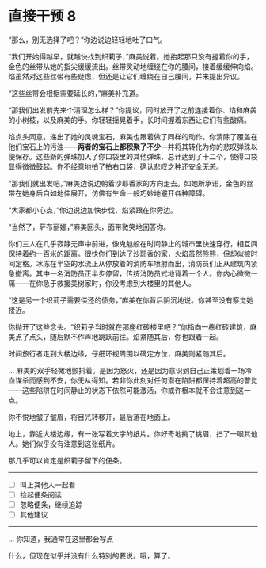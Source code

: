 # 直接干预 8

“那么，别无选择了吧？”你边说边轻轻地吐了口气。

“我们开始得越早，就越快找到织莉子，”麻美说着。她抬起那只没有握着你的手，金色的丝带从她的指尖缓缓流出。丝带灵动地缠绕在你的腰间，接着缓缓伸向焰。焰虽然对这些丝带有些疑虑，但还是让它们缠绕在自己腰间，并未提出异议。

“这些丝带会根据需要延长的，”麻美补充道。

“那我们出发前先来个清理怎么样？”你提议，同时放开了之前连接着你、焰和麻美的小树枝，以及麻美的手。你轻轻摇晃着手，长时间握着东西让它们有些酸痛。

焰点头同意，递出了她的灵魂宝石，麻美也跟着做了同样的动作。你清除了覆盖在他们宝石上的污浊——**两者的宝石上都积聚了不少**—并将其转化为你的悲叹弹珠以便保存。这些新的弹珠加入了你口袋里的其他弹珠，总计达到了十二个，使得口袋显得微微鼓起。你不经意地拍了拍右口袋，确认悲叹之种还安全无恙。

“那我们就出发吧，”麻美边说边朝着沙耶香家的方向走去。如她所承诺，金色的丝带在她身后自如地伸展开，仿佛有生命一般巧妙地避开各种障碍。

“大家都小心点，”你边说边加快步伐，焰紧跟在你旁边。

“当然了，萨布丽娜，”麻美回头，面带微笑地回答你。

你们三人在几乎寂静无声中前进，像鬼魅般在时间静止的城市里快速穿行，相互间保持着约一百米的距离。很快你们到达了沙耶香的家，火焰虽然熊熊，但却似被时间定格。冰冻在半空的水流正从停放着的消防车喷射而出，消防员们正从建筑内紧急撤离。其中一名消防员正半步停留，传统消防员式地背着一个人。你内心微微一痛——在你急于救援美树家时，你没考虑到大楼里的其他人。

“这是另一个织莉子需要偿还的债务，”麻美在你背后阴沉地说。你甚至没有察觉她接近。

你抛开了这些念头。“织莉子当时就在那座红砖楼里吧？”你指向一栋红砖建筑，麻美点了点头，随后默不作声地跳跃前往。焰紧随其后，你也跟着一起。

时间旅行者走到大楼边缘，仔细环视周围以确定方位，麻美则紧随其后。

... 麻美的双手轻微地颤抖着。是因为怒火，还是因为意识到自己正策划着一场冷血谋杀而感到不安，你无从得知。若非你此刻对任何潜在陷阱都保持着超高的警觉——这些陷阱在时间静止的状态下依然可能激活，你或许根本就不会注意到这一点。

你不悦地皱了皱眉，将目光转移开，最后落在地面上。

地上，靠近大楼边缘，有一张写着文字的纸片。你好奇地挑了挑眉，扫了一眼其他人。她们似乎没有注意到这张纸片。

那几乎可以肯定是织莉子留下的便条。

---

- [ ] 叫上其他人一起看
- [ ] 捡起便条阅读
- [ ] 忽略便条，继续追踪
- [ ] 其他建议

---

... 你知道，我通常在这里都会写点

什么，但现在似乎并没有什么特别的要说。哦，算了。
